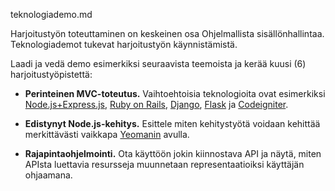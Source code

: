 teknologiademo.md


Harjoitustyön toteuttaminen on keskeinen osa Ohjelmallista sisällönhallintaa. 
Teknologiademot tukevat harjoitustyön käynnistämistä. 

Laadi ja vedä demo esimerkiksi seuraavista teemoista ja kerää kuusi (6) harjoitustyöpistettä:

* **Perinteinen MVC-toteutus.** Vaihtoehtoisia teknologioita ovat esimerkiksi [Node.js+Express.js](http://expressjs.com/), [Ruby on Rails](http://rubyonrails.org/), [Django](https://www.djangoproject.com/), [Flask](http://flask.pocoo.org/) ja [Codeigniter](https://codeigniter.com/).

* **Edistynyt Node.js-kehitys.** Esittele miten kehitystyötä voidaan kehittää merkittävästi vaikkapa [Yeomanin](http://yeoman.io/) avulla.

* **Rajapintaohjelmointi.** Ota käyttöön jokin kiinnostava API ja näytä, miten APIsta luettavia resursseja muunnetaan representaatioiksi käyttäjän ohjaamana.